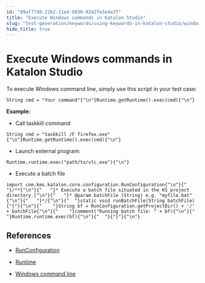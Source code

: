 ```yaml
---
id: "99af77d0-22b2-11ed-9930-0242fe3e4a3f"
title: "Execute Windows commands in Katalon Studio"
slug: "test-generation/keywords/using-keywords-in-katalon-studio/windows-testing/execute-windows-commands-in-katalon-studio"
hide_title: true
---
```


# <a id="id" class="anchor_top_offset"/><a id="ariaid-title1" class="anchor_top_offset"/>Execute Windows commands in <span xmlns="http://www.w3.org/1999/xhtml" className="ph">Katalon Studio</span> 

<p xmlns="http://www.w3.org/1999/xhtml" className="p">To execute Windows command line, simply use this script in your   test case:</p> 
<pre xmlns="http://www.w3.org/1999/xhtml" className="pre codeblock"><code>String cmd = "Your command"{"\n"}Runtime.getRuntime().exec(cmd){"\n"}</code></pre> 
<p xmlns="http://www.w3.org/1999/xhtml" className="p">   <strong className="ph b">Example:</strong> </p> 
<ul xmlns="http://www.w3.org/1999/xhtml" className="ul"><li className="li">Call taskkill command</li></ul> 
<pre xmlns="http://www.w3.org/1999/xhtml" className="pre codeblock"><code>String cmd = "taskkill /F firefox.exe"{"\n"}Runtime.getRuntime().exec(cmd){"\n"}</code></pre> 
<ul xmlns="http://www.w3.org/1999/xhtml" className="ul"><li className="li">Launch external program:</li></ul> 
<pre xmlns="http://www.w3.org/1999/xhtml" className="pre codeblock"><code>Runtime.runtime.exec("path/to/vlc.exe"){"\n"}</code></pre> 
<ul xmlns="http://www.w3.org/1999/xhtml" className="ul"><li className="li">Execute a batch file</li></ul> 
<pre xmlns="http://www.w3.org/1999/xhtml" className="pre codeblock"><code>import com.kms.katalon.core.configuration.RunConfiguration{"\n"}{"  "}/**{"\n"}{"   "}* Execute a batch file situated in the KS project directory.{"\n"}{"   "}* @param batchFile (String) e.g. "myfile.bat"{"\n"}{"   "}*/{"\n"}{"  "}static void runBatchFile(String batchFile) {"{"}{"\n"}{"    "}String bf = RunConfiguration.getProjectDir() + '/' + batchFile{"\n"}{"    "}comment("Running batch file: " + bf){"\n"}{"    "}Runtime.runtime.exec(bf){"\n"}{"  "}{"}"}{"\n"}</code></pre> 
    

## <a id="id_1" class="anchor_top_offset"/>References

    
      
<ul xmlns="http://www.w3.org/1999/xhtml" className="ul">   <li className="li">     <p className="p">       <a className="xref j-external-link" href="https://api-docs.katalon.com/com/kms/katalon/core/configuration/RunConfiguration.html" target="_blank">RunConfiguration</a>     </p>   </li>   <li className="li">     <p className="p">       <a className="xref j-external-link" href="https://docs.oracle.com/javase/7/docs/api/java/lang/Runtime.html" target="_blank">Runtime</a>     </p>   </li>   <li className="li">     <a className="xref j-external-link" href="https://www.lifewire.com/list-of-command-prompt-commands-4092302" target="_blank">Windows       command line</a>   </li> </ul> 
    
  

